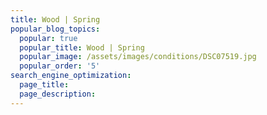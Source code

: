 ```yaml
---
title: Wood | Spring
popular_blog_topics:
  popular: true
  popular_title: Wood | Spring
  popular_image: /assets/images/conditions/DSC07519.jpg
  popular_order: '5'
search_engine_optimization:
  page_title:
  page_description:
---
```


